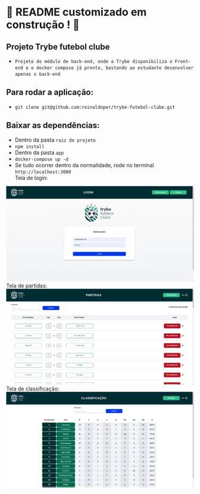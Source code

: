 # :construction: README customizado em construção ! :construction:
<!-- Olá, Tryber!
Esse é apenas um arquivo inicial para o README do seu projeto no qual você pode customizar e reutilizar todas as vezes que for executar o trybe-publisher.

Para deixá-lo com a sua cara, basta alterar o seguinte arquivo da sua máquina: ~/.student-repo-publisher/custom/_NEW_README.md

É essencial que você preencha esse documento por conta própria, ok?
Não deixe de usar nossas dicas de escrita de README de projetos, e deixe sua criatividade brilhar!
:warning: IMPORTANTE: você precisa deixar nítido:
- quais arquivos/pastas foram desenvolvidos por você; 
- quais arquivos/pastas foram desenvolvidos por outra pessoa estudante;
- quais arquivos/pastas foram desenvolvidos pela Trybe.
-->
## Projeto Trybe futebol clube
- `Projeto do módulo de back-end, onde a Trybe disponibiliza o Front-end e o docker compose já pronto, bastando ao estudante desenvolver apenas o back-end`
## Para rodar a aplicação:
- `git clone git@github.com:reinaldoper/trybe-futebol-clube.git`
## Baixar as dependências:
- Dentro da pasta `raiz do projeto`
- `npm install`
- Dentro da pasta `app`
- `docker-compose up -d`
- Se tudo ocorrer dentro da normalidade, rode no terminal `http://localhost:3000` </br>
Tela de login:
<img src="image/tela-login.png" alt="image-login"/>
Tela de partidas:
<img src="image/tela-paridas.png" alt="image-login"/>
Tela de classificação:
<img src="image/tela-classificacao.png" alt="image-login"/>

